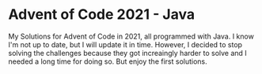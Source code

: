 # Advent of Code 2021 - Java
My Solutions for Advent of Code in 2021, all programmed with Java.
I know I'm not up to date, but I will update it in time.
However, I decided to stop solving the challenges because they got increaingly harder to solve and I needed a long time for doing so. But enjoy the first solutions.
